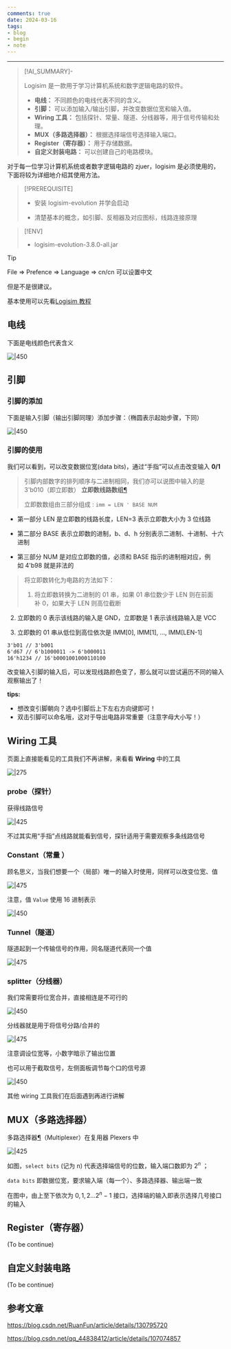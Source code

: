 ```yaml
---
comments: true
date: 2024-03-16
tags:
- blog
- begin
- note
---
```

***

> [!AI_SUMMARY]-
> 
> Logisim 是一款用于学习计算机系统和数字逻辑电路的软件。
>
> - **电线：** 不同颜色的电线代表不同的含义。
> - **引脚：** 可以添加输入/输出引脚，并改变数据位宽和输入值。
> - **Wiring 工具：** 包括探针、常量、隧道、分线器等，用于信号传输和处理。
> - **MUX（多路选择器）：** 根据选择端信号选择输入端口。
> - **Register（寄存器）：** 用于存储数据。
> - **自定义封装电路：** 可以创建自己的电路模块。

<!-- more -->

对于每一位学习计算机系统或者数字逻辑电路的 zjuer，logisim 是必须使用的，下面将较为详细地介绍其使用方法。

> [!PREREQUISITE]
>
> - 安装 logisim-evolution 并学会启动
> 
> - 清楚基本的概念，如引脚、反相器及对应图标，线路连接原理 

> [!ENV]
>
> - logisim-evolution-3.8.0-all.jar

> [!TIP]
>
> File => Prefence => Language => cn/cn 可以设置中文
> 
> 但是不是很建议。

基本使用可以先看[Logisim 教程](https://soc.ustc.edu.cn/COD/other/logisim/)

## 电线

下面是电线颜色代表含义

![|450](attachments/logisim%20基本使用-1.png)

## 引脚

### 引脚的添加

下面是输入引脚（输出引脚同理）添加步骤：（椭圆表示起始步骤，下同）

![|450](attachments/logisim%20基本使用.png)

### 引脚的使用

我们可以看到，可以改变数据位宽(data bits)，通过“手指”可以点击改变输入 **0/1**

> 引脚内部数字的排列顺序与二进制相同，我们亦可以说图中输入的是 3'b010（即立即数）
> **立即数线路数组**[¶](https://zju-sys.pages.zjusct.io/sys1/sys1-sp24/lab1-1/#_11 "Permanent link")
>
> 立即数数组由三部分组成 : `imm = LEN ' BASE NUM`
> 

- 第一部分 LEN 是立即数的线路长度，LEN=3 表示立即数大小为 3 位线路

> 

- 第二部分 BASE 表示立即数的进制，b、d、h 分别表示二进制、十进制、十六进制

> 

- 第三部分 NUM 是对应立即数的值，必须和 BASE 指示的进制相对应，例如 4'b98 就是非法的

> 
> 将立即数转化为电路的方法如下：
> 1. 将立即数转换为二进制的 01 串，如果 01 串位数少于 LEN 则在前面补 0，如果大于 LEN 则高位截断
> 

2. 立即数的 0 表示该线路的输入是 GND，立即数是 1 表示该线路输入是 VCC

> 

3. 立即数的 01 串从低位到高位依次是 IMM[0], IMM[1], ..., IMM[LEN-1]

```txt
3'b01 // 3'b001 
6'd67 // 6'b1000011 -> 6'b000011 
16'h1234 // 16'b0001001000110100
```

改变输入引脚的输入后，可以发现线路颜色变了，那么就可以尝试遍历不同的输入观察输出了！

**tips:**

- 想改变引脚朝向？选中引脚后上下左右方向键即可！
- 双击引脚可以命名哦，这对于导出电路非常重要（注意字母大小写！）

## Wiring 工具

页面上直接能看见的工具我们不再讲解，来看看 **Wiring** 中的工具

![|275](attachments/logisim%20基本使用-2.png)

### probe（探针）

获得线路信号

![|425](attachments/logisim%20基本使用-3.png)

不过其实用“手指”点线路就能看到信号，探针适用于需要观察多条线路信号

### Constant（常量 ）

顾名思义，当我们想要一个（局部）唯一的输入时使用，同样可以改变位宽、值

![|475](attachments/logisim%20基本使用-4.png)

注意，值 `Value` 使用 16 进制表示

![|450](attachments/logisim%20基本使用-5.png)

### Tunnel（隧道）

隧道起到一个传输信号的作用，同名隧道代表同一个值

![|475](attachments/logisim%20基本使用-6.png)

### splitter（分线器）

我们常需要将位宽合并，直接相连是不可行的

![|450](attachments/logisim%20基本使用-7.png)

分线器就是用于将信号分路/合并的

![|475](attachments/logisim%20基本使用-8.png)

注意调设位宽等，小数字暗示了输出位置

也可以用于截取信号，左侧面板调节每个口的信号源

![|450](attachments/logisim%20基本使用-9.png)

其他 wiring 工具我们在后面遇到再进行讲解

## MUX（多路选择器）

多路选择器[¶](https://zju-sys.pages.zjusct.io/sys1/sys1-sp24/lab1-1/#multiplexer "Permanent link")（Multiplexer）在复用器 Plexers 中

![|425](attachments/logisim%20基本使用-10.png)

如图，`select bits` (记为 n) 代表选择端信号的位数，输入端口数即为 $2^{n}$ ；

`data bits` 即数据位宽，要求输入端（每一个）、多路选择器、输出端一致

在图中，由上至下依次为 $0,1,2\dots 2^{n}-1$ 接口，选择端的输入即表示选择几号接口的输入

## Register（寄存器）

(To be continue)

## 自定义封装电路

(To be continue)

## 参考文章

https://blog.csdn.net/RuanFun/article/details/130795720

https://blog.csdn.net/qq_44838412/article/details/107074857
